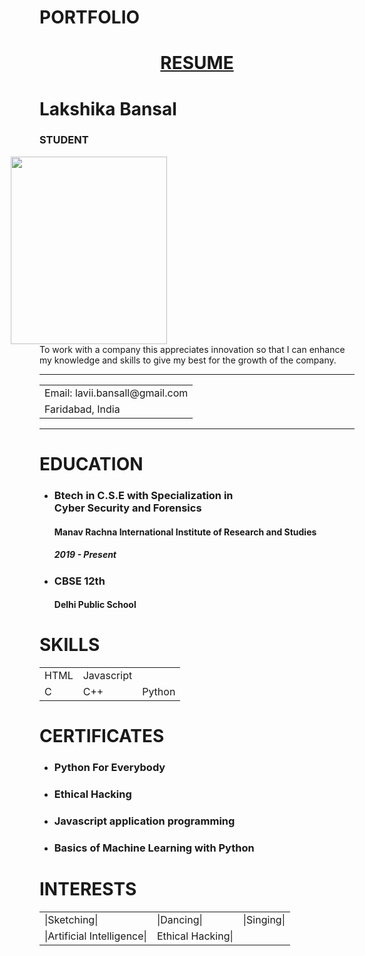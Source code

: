 # PORTFOLIO

<html>
<head>
<title> RESUME </title>
</head>
<body>
<center>
<h1>
<u> RESUME </u>
</h1>
</center>
<body>
    <div class="top-container">
      <div class="top-heading">
        <h1>Lakshika Bansal</h1>
        <h3>STUDENT</h3>
        <img src="C:\Users\ADMIN\Desktop\P_MRIIRS-2019-7563.jpg" width=250 height=300 hspace=300 align=right>  
        </div>
      <div class="pitch">
        <p>To work with a company this appreciates innovation so that I can enhance my knowledge and skills to give my best for the growth of the company.</p>
     </div>
    </div>
    <hr>
    <div class="mid">
      <div class="details">
        <table class="table-center">
          <center>
          <tr>
            <td>Email: lavii.bansall@gmail.com</td>
          </tr>
          </center>
          <center>
          <tr>
            <td>Faridabad, India</td>
          </tr>
          </center>
        </table>
      </div>
 <hr>
      <div class="education">
        <h1>EDUCATION</h1>
        <ul>
          <li><h3>Btech in C.S.E with Specialization in <br>Cyber Security and Forensics</h3>
            <h4>Manav Rachna International Institute of Research and Studies</h4>
            <h5>2019 - Present</h5></li>
          <li><h3>CBSE 12th</h3>
          <h4>Delhi Public School</h4></li>
        </ul>
      </div>
<div class="skills">
        <h1>SKILLS</h1>
        <table>
          <tr>
            <td>HTML</td>
            <td>Javascript</td>
          <tr>
            <td>C</td>
            <td>C++</td>
            <td>Python</td>
          </tr>
        </table>
      </div>
 <div class="certs">
        <h1>CERTIFICATES</h1>
        <ul>
          <li><h3>Python For Everybody</h3></li>
          <li><h3>Ethical Hacking</h3></li>
          <li><h3>Javascript application programming</h3></li>
          <li><h3>Basics of Machine Learning with Python</h3></li>
        </ul>
      </div>
      <div class="interests">
        <h1>INTERESTS</h1>
        <table>
          <tr>
            <td>|Sketching|</td>
            <td>|Dancing|</td>
            <td>|Singing|</td>
          </tr>
          <tr>
            <td>|Artificial Intelligence|</td>
            <td>Ethical Hacking|</td>
          </tr>
        </table>
      </div>
    </div>

  </body>
</html>
